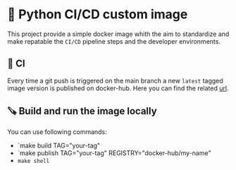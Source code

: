 # 🧪 Python CI/CD custom image

This project provide a simple docker image whith the aim to
standardize and make repatable the `CI/CD` pipeline steps and the developer environments.

## 🚀 CI

Every time a git push is triggered on the main branch a new `latest` tagged image version is
published on docker-hub. Here you can find the related [url](https://hub.docker.com/repository/docker/massicer/python_toolchain/general).

## 🪚 Build and run the image locally

You can use following commands:

- `make build TAG="your-tag"
- `make publish TAG="your-tag" REGISTRY="docker-hub/my-name"
- `make shell`
